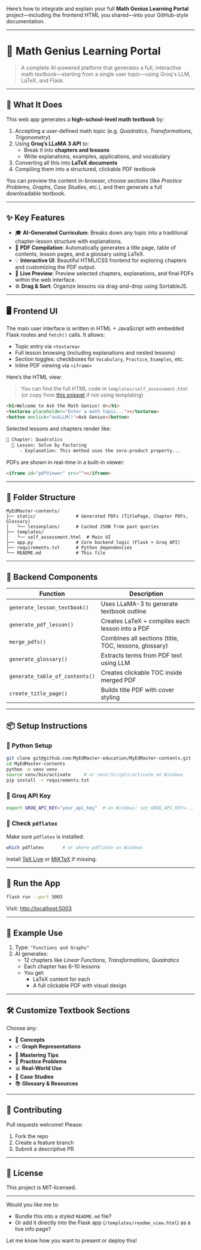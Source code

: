Here’s how to integrate and explain your full **Math Genius Learning Portal** project—including the frontend HTML you shared—into your GitHub-style documentation.

---

# 📘 Math Genius Learning Portal

> A complete AI-powered platform that generates a full, interactive math textbook—starting from a single user topic—using Groq's LLM, LaTeX, and Flask.

---

## 🧠 What It Does

This web app generates a **high-school-level math textbook** by:

1. Accepting a user-defined math topic (e.g. *Quadratics*, *Transformations*, *Trigonometry*)
2. Using **Groq’s LLaMA 3 API** to:
   - Break it into **chapters and lessons**
   - Write explanations, examples, applications, and vocabulary
3. Converting all this into **LaTeX documents**
4. Compiling them into a structured, clickable PDF textbook

You can preview the content in-browser, choose sections (like *Practice Problems*, *Graphs*, *Case Studies*, etc.), and then generate a full downloadable textbook.

---

## ✨ Key Features

- 🎓 **AI-Generated Curriculum**: Breaks down any topic into a traditional chapter-lesson structure with explanations.
- 🧾 **PDF Compilation**: Automatically generates a title page, table of contents, lesson pages, and a glossary using LaTeX.
- 💡 **Interactive UI**: Beautiful HTML/CSS frontend for exploring chapters and customizing the PDF output.
- 🧪 **Live Preview**: Preview selected chapters, explanations, and final PDFs within the web interface.
- ⚙️ **Drag & Sort**: Organize lessons via drag-and-drop using SortableJS.

---

## 🖥️ Frontend UI

The main user interface is written in HTML + JavaScript with embedded Flask routes and `fetch()` calls. It allows:

- Topic entry via `<textarea>`
- Full lesson browsing (including explanations and nested lessons)
- Section toggles: checkboxes for `Vocabulary`, `Practice`, `Examples`, etc.
- Inline PDF viewing via `<iframe>`

Here’s the HTML view:
> You can find the full HTML code in `templates/self_assessment.html`  
> (or copy from [this snippet](#) if not using templating)

```html
<h1>Welcome to Ask the Math Genius! 🤓</h1>
<textarea placeholder="Enter a math topic..."></textarea>
<button onclick="askLLM()">Ask Genius</button>
```

Selected lessons and chapters render like:

```html
📘 Chapter: Quadratics
  🔹 Lesson: Solve by Factoring
     - Explanation: This method uses the zero-product property...
```

PDFs are shown in real-time in a built-in viewer:

```html
<iframe id="pdfViewer" src=""></iframe>
```

---

## 📂 Folder Structure

```
MyEdMaster-contents/
├── static/               # Generated PDFs (TitlePage, Chapter PDFs, Glossary)
│   └── lessonplans/      # Cached JSON from past queries
├── templates/
│   └── self_assessment.html  # Main UI
├── app.py                # Core backend logic (Flask + Groq API)
├── requirements.txt      # Python dependencies
└── README.md             # This file
```

---

## 🔧 Backend Components

| Function                     | Description |
|-----------------------------|-------------|
| `generate_lesson_textbook()`| Uses LLaMA-3 to generate textbook outline |
| `generate_pdf_lesson()`     | Creates LaTeX + compiles each lesson into a PDF |
| `merge_pdfs()`              | Combines all sections (title, TOC, lessons, glossary) |
| `generate_glossary()`       | Extracts terms from PDF text using LLM |
| `generate_table_of_contents()` | Creates clickable TOC inside merged PDF |
| `create_title_page()`       | Builds title PDF with cover styling |

---

## 📦 Setup Instructions

### 🐍 Python Setup

```bash
git clone git@github.com:MyEdMaster-education/MyEdMaster-contents.git
cd MyEdMaster-contents
python -m venv venv
source venv/bin/activate     # or venv\Scripts\activate on Windows
pip install -r requirements.txt
```

### 🔑 Groq API Key

```bash
export GROQ_API_KEY="your_api_key"  # on Windows: set GROQ_API_KEY=...
```

### 🧪 Check `pdflatex`

Make sure `pdflatex` is installed:

```bash
which pdflatex       # or where pdflatex on Windows
```

Install [TeX Live](https://www.tug.org/texlive/) or [MiKTeX](https://miktex.org/) if missing.

---

## 🚀 Run the App

```bash
flask run --port 5003
```

Visit: [http://localhost:5003](http://localhost:5003)

---

## 🎯 Example Use

1. Type: `"Functions and Graphs"`
2. AI generates:
   - 12 chapters like *Linear Functions*, *Transformations*, *Quadratics*
   - Each chapter has 6–10 lessons
   - You get:
     - LaTeX content for each
     - A full clickable PDF with visual design

---

## 🛠️ Customize Textbook Sections

Choose any:
- 📘 **Concepts**
- 📈 **Graph Representations**
- 🧠 **Mastering Tips**
- 🧮 **Practice Problems**
- 📊 **Real-World Use**
- 🧪 **Case Studies**
- 📚 **Glossary & Resources**

---

## 🤝 Contributing

Pull requests welcome! Please:
1. Fork the repo
2. Create a feature branch
3. Submit a descriptive PR

---

## 📄 License

This project is MIT-licensed.

---

Would you like me to:
- Bundle this into a styled `README.md` file?
- Or add it directly into the Flask app (`/templates/readme_view.html`) as a live info page?

Let me know how you want to present or deploy this!


